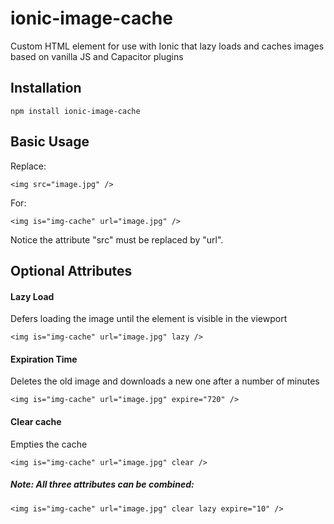 # ionic-image-cache

Custom HTML element for use with Ionic that lazy loads and caches images based on vanilla JS and Capacitor plugins

## Installation

`npm install ionic-image-cache`

## Basic Usage

Replace:

`<img src="image.jpg" />`

For:

`<img is="img-cache" url="image.jpg" />`

Notice the attribute "src" must be replaced by "url".

## Optional Attributes

#### Lazy Load

Defers loading the image until the element is visible in the viewport

`<img is="img-cache" url="image.jpg" lazy />`

#### Expiration Time

Deletes the old image and downloads a new one after a number of minutes

`<img is="img-cache" url="image.jpg" expire="720" />`

#### Clear cache

Empties the cache

`<img is="img-cache" url="image.jpg" clear />`

##### Note: All three attributes can be combined:

`<img is="img-cache" url="image.jpg" clear lazy expire="10" />`

